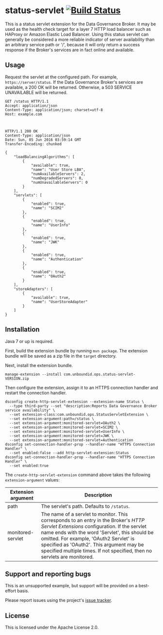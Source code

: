 # status-servlet [![Build Status](https://travis-ci.org/pingidentity/status-servlet.svg?branch=master)](https://travis-ci.org/pingidentity/status-servlet)

This is a status servlet extension for the Data Governance Broker. It may be
used as the health check target for a layer 7 HTTP load balancer such as HAProxy
or Amazon Elastic Load Balancer. Using this status servlet can generally 
be considered a more reliable indicator of server availability than an 
arbitrary service path or '/', because it will only return a success 
response if the Broker's services are in fact online and available.

## Usage

Request the servlet at the configured path. 
For example, `https://server/status`. If the Data Governance Broker's services
are available, a 200 OK will be returned. Otherwise, a 503 SERVICE UNAVAILABLE
will be returned.

```http
GET /status HTTP/1.1
Accept: application/json
Content-Type: application/json; charset=utf-8
Host: example.com



HTTP/1.1 200 OK
Content-Type: application/json
Date: Sun, 05 Jun 2016 03:59:14 GMT
Transfer-Encoding: chunked

{
    "loadBalancingAlgorithms": [
        {
            "available": true, 
            "name": "User Store LBA", 
            "numAvailableServers": 2, 
            "numDegradedServers": 0, 
            "numUnavailableServers": 0
        }
    ], 
    "servlets": [
        {
            "enabled": true, 
            "name": "SCIM2"
        }, 
        {
            "enabled": true, 
            "name": "UserInfo"
        }, 
        {
            "enabled": true, 
            "name": "JWK"
        }, 
        {
            "enabled": true, 
            "name": "Authentication"
        }, 
        {
            "enabled": true, 
            "name": "OAuth2"
        }
    ], 
    "storeAdapters": [
        {
            "available": true, 
            "name": "UserStoreAdapter"
        }
    ]
}
```

## Installation

Java 7 or up is required.

First, build the extension bundle by running `mvn package`. The extension bundle will be saved as a zip file in the `target` directory.

Next, install the extension bundle.

```
manage-extension --install com.unboundid.ops.status-servlet-VERSION.zip
```

Then configure the extension, assign it to an HTTPS connection handler and 
restart the connection handler.

```
dsconfig create-http-servlet-extension --extension-name Status \
  --type third-party --set "description:Reports Data Governance Broker service availability" \
  --set extension-class:com.unboundid.ops.StatusServletExtension \
  --set extension-argument:path=/status \
  --set extension-argument:monitored-servlet=OAuth2 \
  --set extension-argument:monitored-servlet=SCIM2 \
  --set extension-argument:monitored-servlet=UserInfo \
  --set extension-argument:monitored-servlet=JWK \
  --set extension-argument:monitored-servlet=Authentication
dsconfig set-connection-handler-prop --handler-name "HTTPS Connection Handler" \
  --set enabled:false --add http-servlet-extension:Status
dsconfig set-connection-handler-prop --handler-name "HTTPS Connection Handler" \
  --set enabled:true
```

The `create-http-servlet-extension` command above takes the following `extension-argument` values:

| Extension argument | Description |
| --- | --- |
| path | The servlet's path. Defaults to `/status`. |
| monitored-servlet | The name of a servlet to monitor. This corresponds to an entry in the Broker's _HTTP Servlet Extensions_ configuration. If the servlet name ends with the word 'Servlet', this should be omitted. For example, 'OAuth2 Servlet' is specified as 'OAuth2'. This argument may be specified multiple times. If not specified, then no servlets are monitored. |

## Support and reporting bugs

This is an unsupported example, but support will be provided on a best-effort basis.

Please report issues using the project's [issue tracker](https://github.com/pingidentity/status-servlet/issues).

## License

This is licensed under the Apache License 2.0.
